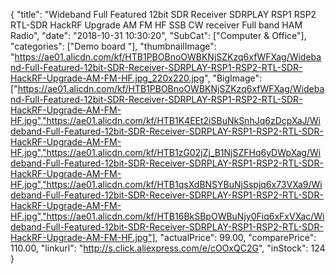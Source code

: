 {
	"title": "Wideband  Full Featured 12bit SDR Receiver SDRPLAY RSP1 RSP2 RTL-SDR HackRF Upgrade AM FM HF SSB CW receiver Full band HAM Radio",
	"date": "2018-10-31 10:30:20",
	"SubCat": ["Computer & Office"],
	"categories": ["Demo board "],
	"thumbnailImage": "https://ae01.alicdn.com/kf/HTB1PBOBnoOWBKNjSZKzq6xfWFXag/Wideband-Full-Featured-12bit-SDR-Receiver-SDRPLAY-RSP1-RSP2-RTL-SDR-HackRF-Upgrade-AM-FM-HF.jpg_220x220.jpg",
	"BigImage": ["https://ae01.alicdn.com/kf/HTB1PBOBnoOWBKNjSZKzq6xfWFXag/Wideband-Full-Featured-12bit-SDR-Receiver-SDRPLAY-RSP1-RSP2-RTL-SDR-HackRF-Upgrade-AM-FM-HF.jpg","https://ae01.alicdn.com/kf/HTB1K4EEt2iSBuNkSnhJq6zDcpXaJ/Wideband-Full-Featured-12bit-SDR-Receiver-SDRPLAY-RSP1-RSP2-RTL-SDR-HackRF-Upgrade-AM-FM-HF.jpg","https://ae01.alicdn.com/kf/HTB1zG02jZj_B1NjSZFHq6yDWpXag/Wideband-Full-Featured-12bit-SDR-Receiver-SDRPLAY-RSP1-RSP2-RTL-SDR-HackRF-Upgrade-AM-FM-HF.jpg","https://ae01.alicdn.com/kf/HTB1qsXdBNSYBuNjSspjq6x73VXa9/Wideband-Full-Featured-12bit-SDR-Receiver-SDRPLAY-RSP1-RSP2-RTL-SDR-HackRF-Upgrade-AM-FM-HF.jpg","https://ae01.alicdn.com/kf/HTB16BkSBpOWBuNjy0Fiq6xFxVXac/Wideband-Full-Featured-12bit-SDR-Receiver-SDRPLAY-RSP1-RSP2-RTL-SDR-HackRF-Upgrade-AM-FM-HF.jpg"],
	"actualPrice": 99.00,
	"comparePrice": 110.00,
	"linkurl": "http://s.click.aliexpress.com/e/cOOxQC2G",
	"inStock": 124
}
